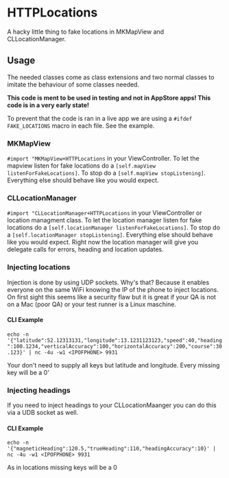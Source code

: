 # HTTPLocations #

A hacky little thing to fake locations in MKMapView and CLLocationManager. 

## Usage ##

The needed classes come as class extensions and two normal classes to imitate the behaviour of some classes needed.

**This code is ment to be used in testing and not in AppStore apps! This code is in a very early state!** 

To prevent that the code is ran in a live app we are using a `#ifdef FAKE_LOCATIONS` macro in each file. See the example.

### MKMapView ###

`#import "MKMapView+HTTPLocations` in your ViewController. To let the mapview listen for fake locations do a `[self.mapView listenForFakeLocations]`. To stop do a `[self.mapView stopListening]`. Everything else should behave like you would expect.

### CLLocationManager ###

`#import "CLLocationManager+HTTPLocations` in your ViewController or location managment class. To let the location manager listen for fake locations do a `[self.locationManager listenForFakeLocations]`. To stop do a `[self.locationManager stopListening]`. Everything else should behave like you would expect. Right now the location manager will give you delegate calls for errors, heading and location updates.

### Injecting locations ###

Injection is done by using UDP sockets. Why's that? Because it enables everyone on the same WiFi knowing the IP of the phone to inject locations. On first sight this seems like a security flaw but it is great if your QA is not on a Mac (poor QA) or your test runner is a Linux maschine.

#### CLI Example ####

`echo -n '{"latitude":52.12313131,"longitude":13.1231123123,"speed":40,"heading":100.1234,"verticalAccuracy":100,"horizontalAccuracy":200,"course":30.123}' | nc -4u -w1 <IPOFPHONE> 9931`

Your don't need to supply all keys but latitude and longitude. Every missing key will be a 0'

### Injecting headings ###

If you need to inject headings to your CLLocationMaanger you can do this via a UDB socket as well. 

#### CLI Example ####

`echo -n '{"magneticHeading":120.5,"trueHeading":110,"headingAccuracy":10}' | nc -4u -w1 <IPOFPHONE> 9931`

As in locations missing keys will be a 0